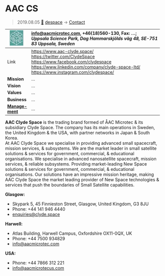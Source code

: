# AAC CS
> 2019.08.05 [🚀](../index/index.md) [despace](index.md) → [Contact](contact.md)

|[![](f/contact/a/aac_cs_logo1_thumb.jpg)](f/contact/a/aac_cs_logo1.png)|<info@aacmicrotec.com>, +46(18)560-130, Fax: …;<br> *Uppsala Science Park, Dag Hammarskjölds väg 48, SE-751 83 Uppsala, Sweden*|
|:--|:--|
|Link|<https://www.aac-clyde.space/><br> <https://twitter.com/ClydeSpace><br> <https://www.facebook.com/clydespace><br> <https://www.linkedin.com/company/clyde-space-ltd/><br> <https://www.instagram.com/clydespace/>|
|**Mission**|…|
|**Vision**|…|
|**Values**|…|
|**Business**|…|
|**[Manage-<br>ment](mgmt.md)**|…|

**AAC Clyde Space** is the trading brand formed of ÅAC Microtec & its subsidiary Clyde Space. The company has its main operations in Sweden, the United Kingdom & the USA, with partner networks in Japan & South Korea.  
At AAC Clyde Space we specialise in providing advanced small spacecraft, mission services, & subsystems. We are the market leader in small satellite solutions & services for government, commercial, & educational organisations. We specialise in advanced nanosatellite spacecraft, mission services, & reliable subsystems. Providing market-leading New Space solutions & services for government, commercial, & educational organisations. Our solutions have an impressive mission heritage, making AAC Clyde Space the market leading provider of New Space technologies & services that push the boundaries of Small Satellite capabilities.

**Glasgow:**

   - Skypark 5, 45 Finnieston Street, Glasgow, United Kingdom,  G3 8JU
   - Phone: +44 141 946 4440
   - <enquiries@clyde.space>

**Harwell:**

   - Atlas Building, Harwell Campus, Oxfordshire OX11-0QX, UK
   - Phone: +44 7500 934829
   - <info@aacmicrotec.com>

**USA:**

   - Phone: +44 7866 312 221
   - <info@aacmicrotecus.com>

<p style="page-break-after:always"> </p>
